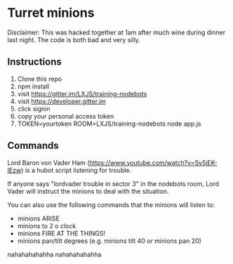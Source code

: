# Turret minions

Disclaimer: This was hacked together at 1am after much wine during dinner last night. The code is both bad and very silly.

## Instructions

1. Clone this repo
2. npm install
3. visit https://gitter.im/LXJS/training-nodebots
4. visit https://developer.gitter.im
5. click signin
6. copy your personal access token
7. TOKEN=yourtoken ROOM=LXJS/training-nodebots node app.js

## Commands

Lord Baron von Vader Ham (https://www.youtube.com/watch?v=Sv5iEK-IEzw) is a hubot script listening for trouble.

If anyone says "lordvader trouble in sector 3" in the nodebots room, Lord Vader will instruct the minions to deal with the situation.

You can also use the following commands that the minions will listen to:
* minions ARISE
* minions to 2 o clock
* minions FIRE AT THE THINGS!
* minions pan/tilt degrees (e.g. minions tilt 40 or minions pan 20)

nahahahahahha
nahahahahahha